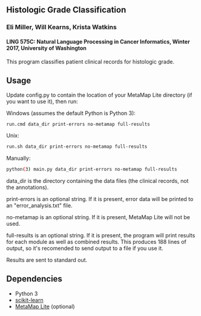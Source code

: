 Histologic Grade Classification
-----

### Eli Miller, Will Kearns, Krista Watkins
#### LING 575C: Natural Language Processing in Cancer Informatics, Winter 2017, University of Washington

This program classifies patient clinical records for histologic grade.

Usage
-----

Update config.py to contain the location of your MetaMap Lite directory (if you want to use it), then run:

Windows (assumes the default Python is Python 3):
```
run.cmd data_dir print-errors no-metamap full-results
```
Unix:
```bash
run.sh data_dir print-errors no-metamap full-results
```
Manually:
```bash
python(3) main.py data_dir print-errors no-metamap full-results
```

data_dir is the directory containing the data files (the clinical records, not the annotations).

print-errors is an optional string. If it is present, error data will be printed to an "error_analysis.txt" file.

no-metamap is an optional string. If it is present, MetaMap Lite will not be used.

full-results is an optional string. If it is present, the program will print results for each module as well as combined results. This produces 188 lines of output, so it's recomended to send output to a file if you use it.

Results are sent to standard out.

Dependencies
-----

* Python 3
* [scikit-learn](http://scikit-learn.org/stable/index.html)
* [MetaMap Lite](https://metamap.nlm.nih.gov/MetaMapLite.shtml) (optional)
